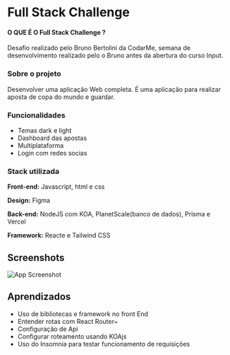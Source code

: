 # Full Stack Challenge



#### O QUE É O Full Stack Challenge ?

Desafio realizado pelo Bruno Bertolini da CodarMe, semana de desenvolvimento realizado pelo o Bruno antes da abertura do curso Input.




 
### Sobre o projeto

Desenvolver uma aplicação Web completa. É uma aplicação para realizar aposta de copa do mundo e guardar.

### Funcionalidades

- Temas dark e light
- Dashboard das apostas
- Multiplataforma
- Login com redes socias


### Stack utilizada

**Front-end:** Javascript, html e css

**Design:** Figma

**Back-end:** NodeJS com KOA, PlanetScale(banco de dados), Prisma e Vercel

**Framework:** Reacte e Tailwind CSS

## Screenshots

![App Screenshot](https://raw.githubusercontent.com/Ar3secchim/challenge-fullStack-CupBet-web/master/public/imgs/download%20(1).png)


## Aprendizados

- Uso de bibliotecas e framework no front End
- Entender rotas com React Router~
- Configuração de Api
- Configurar roteamento usando KOAjs
- Uso do Insomnia para testar funcionamento de requisições

